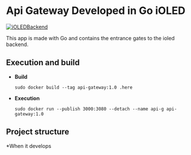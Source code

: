 # Api Gateway Developed in Go iOLED

[![iOLEDBackend](https://img.shields.io/badge/iOLED-Backend-%23783578.svg)](https://www.ioled.cl/)

This app is made with Go and contains the entrance gates to the ioled backend.

## Execution and build

- **Build**

  `sudo docker build --tag api-gateway:1.0 .here`

- **Execution**

  `sudo docker run --publish 3000:3080 --detach --name api-g api-gateway:1.0`

## Project structure

\*When it develops

